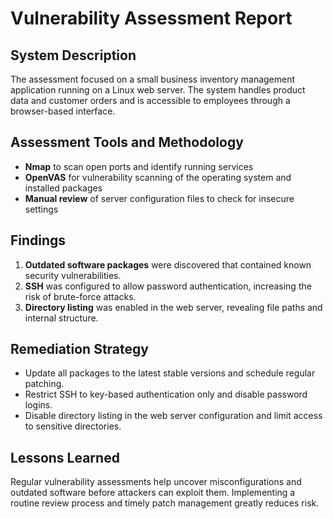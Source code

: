 # Vulnerability Assessment Report

## System Description
The assessment focused on a small business inventory management application running on a Linux web server. The system handles product data and customer orders and is accessible to employees through a browser-based interface.

## Assessment Tools and Methodology
- **Nmap** to scan open ports and identify running services
- **OpenVAS** for vulnerability scanning of the operating system and installed packages
- **Manual review** of server configuration files to check for insecure settings

## Findings
1. **Outdated software packages** were discovered that contained known security vulnerabilities.
2. **SSH** was configured to allow password authentication, increasing the risk of brute-force attacks.
3. **Directory listing** was enabled in the web server, revealing file paths and internal structure.

## Remediation Strategy
- Update all packages to the latest stable versions and schedule regular patching.
- Restrict SSH to key-based authentication only and disable password logins.
- Disable directory listing in the web server configuration and limit access to sensitive directories.

## Lessons Learned
Regular vulnerability assessments help uncover misconfigurations and outdated software before attackers can exploit them. Implementing a routine review process and timely patch management greatly reduces risk.
